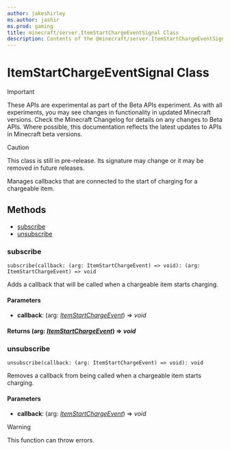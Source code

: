 ```yaml
---
author: jakeshirley
ms.author: jashir
ms.prod: gaming
title: minecraft/server.ItemStartChargeEventSignal Class
description: Contents of the @minecraft/server.ItemStartChargeEventSignal class.
---
```

# ItemStartChargeEventSignal Class
>[!IMPORTANT]
>These APIs are experimental as part of the Beta APIs experiment. As with all experiments, you may see changes in functionality in updated Minecraft versions. Check the Minecraft Changelog for details on any changes to Beta APIs. Where possible, this documentation reflects the latest updates to APIs in Minecraft beta versions.

> [!CAUTION]
> This class is still in pre-release.  Its signature may change or it may be removed in future releases.

Manages callbacks that are connected to the start of charging for a chargeable item.

## Methods
- [subscribe](#subscribe)
- [unsubscribe](#unsubscribe)

### **subscribe**
`
subscribe(callback: (arg: ItemStartChargeEvent) => void): (arg: ItemStartChargeEvent) => void
`

Adds a callback that will be called when a chargeable item starts charging.

#### **Parameters**
- **callback**: (arg: [*ItemStartChargeEvent*](ItemStartChargeEvent.md)) => *void*

#### **Returns** (arg: [*ItemStartChargeEvent*](ItemStartChargeEvent.md)) => *void*

### **unsubscribe**
`
unsubscribe(callback: (arg: ItemStartChargeEvent) => void): void
`

Removes a callback from being called when a chargeable item starts charging.

#### **Parameters**
- **callback**: (arg: [*ItemStartChargeEvent*](ItemStartChargeEvent.md)) => *void*

> [!WARNING]
> This function can throw errors.


